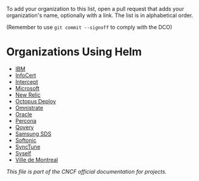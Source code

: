  To add your organization to this list, open a pull request that adds your
 organization's name, optionally with a link. The list is in alphabetical order.

 (Remember to use `git commit --signoff` to comply with the DCO)

# Organizations Using Helm

- [IBM](https://www.ibm.com)  
- [InfoCert](https://www.infocert.it/)  
- [Intercept](https://Intercept.cloud)  
- [Microsoft](https://microsoft.com)  
- [New Relic](https://www.newrelic.com)  
- [Octopus Deploy](https://octopus.com/)  
- [Omnistrate](https://omnistrate.com)  
- [Oracle](www.oracle.com)  
- [Percona](https://www.percona.com)  
- [Qovery](https://www.qovery.com/)  
- [Samsung SDS](https://www.samsungsds.com/)  
- [Softonic](https://hello.softonic.com/)  
- [SyncTune](https://mb-consulting.dev)  
- [Syself](https://syself.com)  
- [Ville de Montreal](https://montreal.ca)  


_This file is part of the CNCF official documentation for projects._

